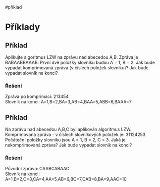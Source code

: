 #příklad 
# Příklady
## Příklad 

Aplikujte algoritmus LZW na zprávu nad abecedou A,B. Zpráva je BABAABBAAAB. První dvě položky slovníku budou A = 1, B = 2. Jak bude vypadat komprimovaná zpráva (v číslech položek slovníku)? Jak bude vypadat slovník na konci?

### Řešení

Zpráva po komprimaci: 213454   
Slovník na konci: A=1,B=2,BA=3,AB=4,BAA=5,ABB=6,BAAA=7

## Příklad

Na zprávu nad abecedou A,B,C byl aplikován algoritmus LZW. Komprimovaná zpráva - v číslech slovníkových položek je: 31124253. Počáteční položky slovníku jsou A = 1, B = 2, C = 3. Jaká je nekomprimovaná zpráva? Jak bude vypadat slovník na konci?

### Řešení

Původní zpráva: CAABCABAAC  
Slovník na konci: A=1,B=2,C=3,CA=4,AA=5,AB=6,BC=7,CAB=8,BA=9,AAC=10